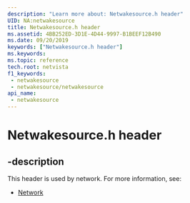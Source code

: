 ```yaml
---
description: "Learn more about: Netwakesource.h header"
UID: NA:netwakesource
title: Netwakesource.h header
ms.assetid: 4BB252ED-3D1E-4D44-9997-B1BEEF12B490
ms.date: 09/20/2019
keywords: ["Netwakesource.h header"]
ms.keywords: 
ms.topic: reference
tech.root: netvista
f1_keywords:
 - netwakesource
 - netwakesource/netwakesource
api_name:
 - netwakesource
---
```


# Netwakesource.h header


## -description

This header is used by network. For more information, see:

- [Network](../_netvista/index.md)

